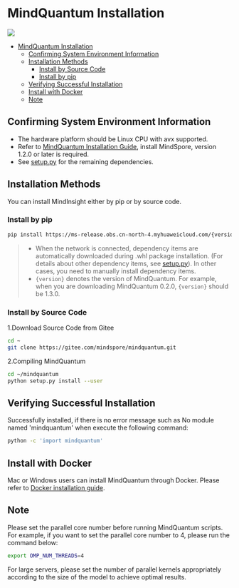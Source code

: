 # MindQuantum Installation

<a href="https://gitee.com/mindspore/docs/blob/master/docs/mindquantum/docs/source_en/mindquantum_install.md" target="_blank"><img src="https://gitee.com/mindspore/docs/raw/master/resource/_static/logo_source.png"></a>

<!-- TOC --->

- [MindQuantum Installation](#mindquantum-installation)
    - [Confirming System Environment Information](#confirming-system-environment-information)
    - [Installation Methods](#installation-methods)
        - [Install by Source Code](#install-by-source-code)
        - [Install by pip](#install-by-pip)
    - [Verifying Successful Installation](#verifying-successful-installation)
    - [Install with Docker](#install-with-docker)
    - [Note](#Note)

<!-- /TOC -->

## Confirming System Environment Information

- The hardware platform should be Linux CPU with avx supported.
- Refer to [MindQuantum Installation Guide](https://www.mindspore.cn/install/en), install MindSpore, version 1.2.0 or later is required.
- See [setup.py](https://gitee.com/mindspore/mindquantum/blob/master/setup.py) for the remaining dependencies.

## Installation Methods

You can install MindInsight either by pip or by source code.

### Install by pip

```bash
pip install https://ms-release.obs.cn-north-4.myhuaweicloud.com/{version}/MindQuantum/any/mindquantum-{version}-py3-none-any.whl --trusted-host ms-release.obs.cn-north-4.myhuaweicloud.com -i https://pypi.tuna.tsinghua.edu.cn/simple
```

> - When the network is connected, dependency items are automatically downloaded during .whl package installation. (For details about other dependency items, see [setup.py](https://gitee.com/mindspore/mindquantum/blob/master/setup.py)). In other cases, you need to manually install dependency items.
> - `{version}` denotes the version of MindQuantum. For example, when you are downloading MindQuantum 0.2.0, `{version}` should be 1.3.0.

### Install by Source Code

1.Download Source Code from Gitee

```bash
cd ~
git clone https://gitee.com/mindspore/mindquantum.git
```

2.Compiling MindQuantum

```bash
cd ~/mindquantum
python setup.py install --user
```

## Verifying Successful Installation

Successfully installed, if there is no error message such as No module named 'mindquantum' when execute the following command:

```bash
python -c 'import mindquantum'
```

## Install with Docker

Mac or Windows users can install MindQuantum through Docker. Please refer to [Docker installation guide](https://gitee.com/mindspore/mindquantum/blob/master/install_with_docker_en.md).

## Note

Please set the parallel core number before running MindQuantum scripts. For example, if you want to set the parallel core number to 4, please run the command below:

```bash
export OMP_NUM_THREADS=4
```

For large servers, please set the number of parallel kernels appropriately according to the size of the model to achieve optimal results.
